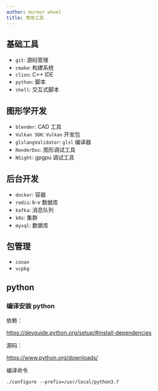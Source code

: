 ```yaml
---
author: murmur wheel
title: 常用工具
---
```


## 基础工具

- `git`: 源码管理
- `cmake`: 构建系统
- `clion`: C++ IDE
- `python`: 脚本
- `shell`: 交互式脚本

## 图形学开发

- `blender`: CAD 工具
- `Vulkan SDK`:  `Vulkan` 开发包
- `glslangValidator`: `glsl` 编译器
- `RenderDoc`: 图形调试工具
- `NSight`: gpgpu 调试工具

## 后台开发

- `docker`: 容器
- `redis`: k-v 数据库
- `kafka`: 消息队列
- `k8s`: 集群
- `mysql`: 数据库

## 包管理

- `conan`
- `vcpkg`

## python

### 编译安装 python

依赖：

https://devguide.python.org/setup/#install-dependencies

源码：

https://www.python.org/downloads/

编译命令

```
./configure --prefix=/usr/local/python3.7
```
